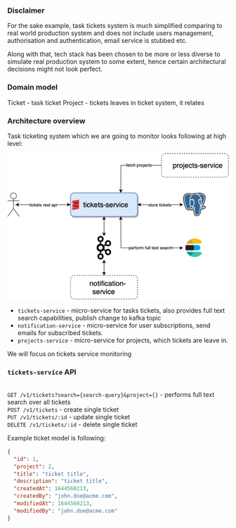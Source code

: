 ### Disclaimer
For the sake example, task tickets system is much simplified comparing to real world production system and
does not include users management, authorisation and authentication, email service is stubbed etc.

Along with that, tech stack has been chosen to be more or less diverse to simulate real production system to some extent,
hence certain architectural decisions might not look perfect.

### Domain model
Ticket - task ticket
Project - tickets leaves in ticket system, it relates 


### Architecture overview
Task ticketing system which we are going to monitor looks following at high level:

![](images/system-architecture.drawio.png)

- `tickets-service` - micro-service for tasks tickets, also provides full text search capabilities, publish change to kafka topic
- `notification-service` - micro-service for user subscriptions, send emails for subscribed tickets.
- `projects-service` - micro-service for projects, which tickets are leave in.

We will focus on tickets service monitoring

### `tickets-service` API
<br>`GET /v1/tickets?search={search-query}&project={}` - performs full text search over all tickets
<br>`POST /v1/tickets` - create single ticket
<br>`PUT /v1/tickets/:id` - update single ticket
<br>`DELETE /v1/tickets/:id` - delete single ticket

Example ticket model is following: 
```json
{
  "id": 1,
  "project": 2, 
  "title": "ticket title",
  "description": "ticket title",
  "createdAt": 1644560213,
  "createdBy": "john.doe@acme.com",
  "modifiedAt": 1644560213,
  "modifiedBy": "john.doe@acme.com"
}
```

